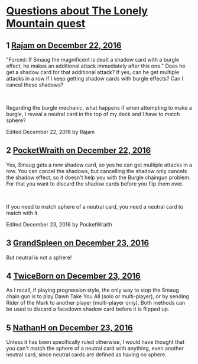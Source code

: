 # [Questions about The Lonely Mountain quest](https://community.fantasyflightgames.com/topic/237690-questions-about-the-lonely-mountain-quest/)

## 1 [Rajam on December 22, 2016](https://community.fantasyflightgames.com/topic/237690-questions-about-the-lonely-mountain-quest/?do=findComment&comment=2555688)

"Forced: If Smaug the magnificent is dealt a shadow card with a burgle effect, he makes an additional attack immediately after this one." Does he get a shadow card for that additional attack? If yes, can he get multiple attacks in a row if I keep getting shadow cards with burgle effects? Can I cancel these shadows?

 

Regarding the burgle mechanic, what happens if when attempting to make a burgle, I reveal a neutral card in the top of my deck and I have to match sphere?

Edited December 22, 2016 by Rajam

## 2 [PocketWraith on December 22, 2016](https://community.fantasyflightgames.com/topic/237690-questions-about-the-lonely-mountain-quest/?do=findComment&comment=2555693)

Yes, Smaug gets a new shadow card, so yes he can get multiple attacks in a row. You can cancel the shadows, but cancelling the shadow only cancels the shadow effect, so it doesn't help you with the Burgle chaingun problem. For that you want to discard the shadow cards before you flip them over.

 

If you need to match sphere of a neutral card, you need a neutral card to match with it.

Edited December 23, 2016 by PocketWraith

## 3 [GrandSpleen on December 23, 2016](https://community.fantasyflightgames.com/topic/237690-questions-about-the-lonely-mountain-quest/?do=findComment&comment=2555960)

But neutral is not a sphere!

## 4 [TwiceBorn on December 23, 2016](https://community.fantasyflightgames.com/topic/237690-questions-about-the-lonely-mountain-quest/?do=findComment&comment=2556154)

As I recall, if playing progression style, the only way to stop the Smaug chain gun is to play Dawn Take You All (solo or multi-player), or by sending Rider of the Mark to another player (multi-player only). Both methods can be used to discard a facedown shadow card before it is flipped up. 

## 5 [NathanH on December 23, 2016](https://community.fantasyflightgames.com/topic/237690-questions-about-the-lonely-mountain-quest/?do=findComment&comment=2556275)

Unless it has been specifically ruled otherwise, I would have thought that you can't match the sphere of a neutral card with anything, even another neutral card, since neutral cards are defined as having no sphere.

